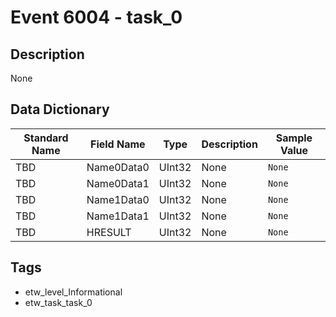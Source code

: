 # Event 6004 - task_0

## Description
None

## Data Dictionary
|Standard Name|Field Name|Type|Description|Sample Value|
|---|---|---|---|---|
|TBD|Name0Data0|UInt32|None|`None`|
|TBD|Name0Data1|UInt32|None|`None`|
|TBD|Name1Data0|UInt32|None|`None`|
|TBD|Name1Data1|UInt32|None|`None`|
|TBD|HRESULT|UInt32|None|`None`|

## Tags
* etw_level_Informational
* etw_task_task_0